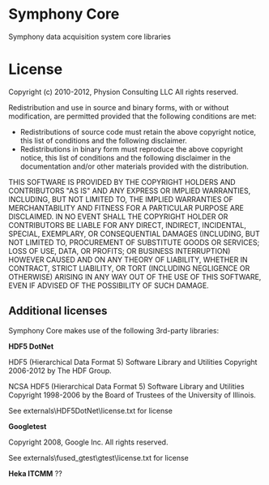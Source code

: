 Symphony Core
=============

Symphony data acquisition system core libraries

License
=======

Copyright (c) 2010-2012, Physion Consulting LLC
All rights reserved.

Redistribution and use in source and binary forms, with or without modification, are permitted provided that the following conditions are met:

- Redistributions of source code must retain the above copyright notice, this list of conditions and the following disclaimer.
- Redistributions in binary form must reproduce the above copyright notice, this list of conditions and the following disclaimer in the documentation and/or other materials provided with the distribution.

THIS SOFTWARE IS PROVIDED BY THE COPYRIGHT HOLDERS AND CONTRIBUTORS "AS IS" AND ANY EXPRESS OR IMPLIED WARRANTIES, INCLUDING, BUT NOT LIMITED TO, THE IMPLIED WARRANTIES OF MERCHANTABILITY AND FITNESS FOR A PARTICULAR PURPOSE ARE DISCLAIMED. IN NO EVENT SHALL THE COPYRIGHT HOLDER OR CONTRIBUTORS BE LIABLE FOR ANY DIRECT, INDIRECT, INCIDENTAL, SPECIAL, EXEMPLARY, OR CONSEQUENTIAL DAMAGES (INCLUDING, BUT NOT LIMITED TO, PROCUREMENT OF SUBSTITUTE GOODS OR SERVICES; LOSS OF USE, DATA, OR PROFITS; OR BUSINESS INTERRUPTION) HOWEVER CAUSED AND ON ANY THEORY OF LIABILITY, WHETHER IN CONTRACT, STRICT LIABILITY, OR TORT (INCLUDING NEGLIGENCE OR OTHERWISE) ARISING IN ANY WAY OUT OF THE USE OF THIS SOFTWARE, EVEN IF ADVISED OF THE POSSIBILITY OF SUCH DAMAGE.


Additional licenses
-------------------

Symphony Core makes use of the following 3rd-party libraries:

**HDF5 DotNet**

HDF5 (Hierarchical Data Format 5) Software Library and Utilities 
Copyright 2006-2012 by The HDF Group.

NCSA HDF5 (Hierarchical Data Format 5) Software Library and Utilities 
Copyright 1998-2006 by the Board of Trustees of the University of Illinois.

See externals\HDF5DotNet\license.txt for license

**Googletest**

Copyright 2008, Google Inc.
All rights reserved.

See externals\fused_gtest\gtest\license.txt for license

**Heka ITCMM**
??